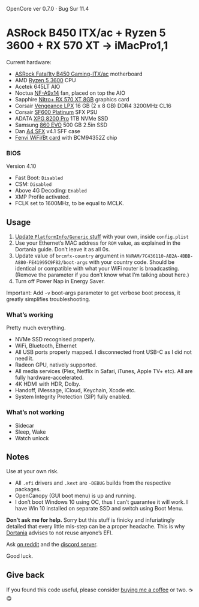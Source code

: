 OpenCore ver 0.7.0 · Bug Sur 11.4

# ASRock B450 ITX/ac + Ryzen 5 3600 + RX 570 XT → iMacPro1,1

Current hardware:

- [ASRock Fatal1ty B450 Gaming-ITX/ac](https://www.asrock.com/mb/AMD/Fatal1ty%20B450%20Gaming-ITXac/) motherboard
- AMD [Ryzen 5 3600](https://www.amd.com/en/products/cpu/amd-ryzen-5-3600) CPU
- Acetek 645LT AIO
- Noctua [NF-A9x14](https://noctua.at/en/products/fan/nf-a9x14-pwm) fan, placed on top the AIO
- Sapphire [Nitro+ RX 570 XT 8GB](https://www.sapphiretech.com/en/consumer/nitro-rx-570-8g-g5-oc) graphics card
- Corsair [Vengeance LPX](https://www.corsair.com/ww/en/Categories/Products/Memory/VENGEANCE-LPX/p/CMK16GX4M2B3200C16) 16 GB (2 x 8 GB) DDR4 3200MHz CL16
- Corsair [SF600 Platinum](https://www.corsair.com/us/en/Categories/Products/Power-Supply-Units/Power-Supply-Units-Advanced/SF-Series/p/CP-9020182-NA) SFX PSU
- ADATA [XPG 8200 Pro](https://www.xpg.com/us/feature/583/) 1TB NVMe SSD
- Samsung [860 EVO](https://www.samsung.com/us/computing/memory-storage/solid-state-drives/ssd-860-evo-2-5--sata-iii-500gb-mz-76e500b-am/) 500 GB 2.5in SSD
- Dan [A4 SFX](https://dan-cases.com/dana4.php) v4.1 SFF case
- [Fenvi WiFi/Bt card](https://www.aliexpress.com/item/Dual-band-Wireless-Hackintosh-BCM94352Z-WIFI-Card-Broadcom-bcm94352-M-2-Bluetooth-4-0-Network-NGFF/32464748097.html) with BCM94352Z chip

### BIOS

Version 4.10

- Fast Boot: `Disabled`
- CSM: `Disabled`
- Above 4G Decoding: `Enabled`
- XMP Profile activated.
- FCLK set to 1600MHz, to be equal to MCLK.

## Usage

1. [Update `PlatformInfo/Generic` stuff](https://dortania.github.io/OpenCore-Post-Install/universal/iservices.html#generate-a-new-serial) with your own, inside `config.plist`
2. Use your Ethernet’s MAC address for `ROM` value, as explained in the Dortania guide. Don’t leave it as all 0s.
3. Update value of `brcmfx-country` argument in `NVRAM/7C436110-AB2A-4BBB-A880-FE41995C9F82/boot-args` with your country code. Should be identical or compatible with what your WiFi router is broadcasting. (Remove the parameter if you don’t know what I’m talking about here.)
4. Turn off Power Nap in Energy Saver.

Important: Add `-v` boot-args parameter to get verbose boot process, it greatly simplifies troubleshooting.

### What’s working

Pretty much everything.

- NVMe SSD recognised properly.
- WiFi, Bluetooth, Ethernet
- All USB ports properly mapped. I disconnected front USB-C as I did not need it.
- Radeon GPU, natively supported.
- All media services (Plex, Netflix in Safari, iTunes, Apple TV+ etc). All are fully hardware-accelerated.
- 4K HDMI with HDR, Dolby.
- Handoff, iMessage, iCloud, Keychain, Xcode etc.
- System Integrity Protection (SIP) fully enabled.

### What’s not working

- Sidecar
- Sleep, Wake
- Watch unlock

## Notes

Use at your own risk. 

- All `.efi` drivers and `.kext` are `-DEBUG` builds from the respective packages. 
- OpenCanopy (GUI boot menu) is up and running.
- I don’t boot Windows 10 using OC, thus I can’t guarantee it will work. I have Win 10 installed on separate SSD and switch using Boot Menu.

**Don’t ask me for help.** Sorry but this stuff is finicky and infuriatingly detailed that every little mis-step can be a proper headache. This is why [Dortania](https://dortania.github.io) advises to not reuse anyone’s EFI.  

Ask [on reddit](https://www.reddit.com/r/hackintosh/) and the [discord server](https://discord.gg/Wxam8aH).

Good luck.


## Give back

If you found this code useful, please consider [buying me a coffee](https://www.buymeacoffee.com/radianttap) or two. ☕️😋
